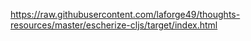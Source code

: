 https://raw.githubusercontent.com/laforge49/thoughts-resources/master/escherize-cljs/target/index.html
